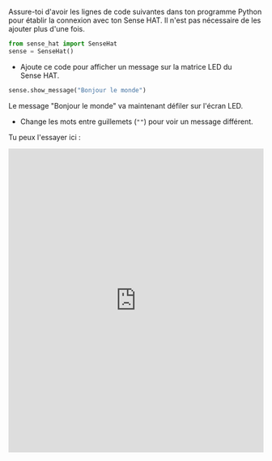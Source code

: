 Assure-toi d'avoir les lignes de code suivantes dans ton programme Python pour établir la connexion avec ton Sense HAT. Il n'est pas nécessaire de les ajouter plus d'une fois.

```python
from sense_hat import SenseHat
sense = SenseHat()
```

+ Ajoute ce code pour afficher un message sur la matrice LED du Sense HAT.

```python
sense.show_message("Bonjour le monde")
```

Le message "Bonjour le monde" va maintenant défiler sur l'écran LED.

+ Change les mots entre guillemets (`""`) pour voir un message différent.

Tu peux l'essayer ici : 

<iframe src="https://trinket.io/embed/python/224b71fc28" width="100%" height="600" frameborder="0" marginwidth="0" marginheight="0" allowfullscreen></iframe>
